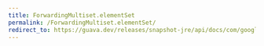 ```yaml
---
title: ForwardingMultiset.elementSet
permalink: /ForwardingMultiset.elementSet/
redirect_to: https://guava.dev/releases/snapshot-jre/api/docs/com/google/common/collect/ForwardingMultiset.html#elementSet--
---
```

